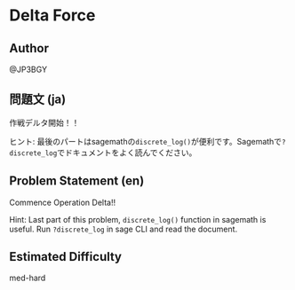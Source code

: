 # Delta Force
## Author
@JP3BGY

## 問題文 (ja)
作戦デルタ開始！！

ヒント: 最後のパートはsagemathの`discrete_log()`が便利です。Sagemathで`?discrete_log`でドキュメントをよく読んでください。

## Problem Statement (en)
Commence Operation Delta!!

Hint: Last part of this problem, `discrete_log()` function in sagemath is useful. Run `?discrete_log` in sage CLI and read the document.

## Estimated Difficulty
med-hard
